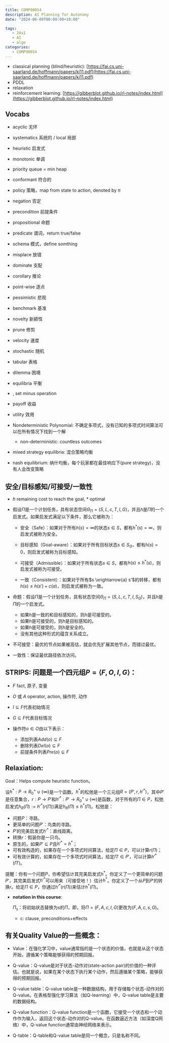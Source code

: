 ```yaml
---
title: COMP90054
description: AI Planning for Autonomy
date: "2024-06-09T00:00:00+10:00"

tags:
   - 24s1
   - AI
   - algo
categories:
   - COMP90054
---
```



- classical planning (blind/heuristic): [https://fai.cs.uni-saarland.de/hoffmann/papers/ki11.pdf](https://fai.cs.uni-saarland.de/hoffmann/papers/ki11.pdf)
- PDDL
- relaxation
- reinforcement learning: [https://gibberblot.github.io/rl-notes/index.html](https://gibberblot.github.io/rl-notes/index.html)

## Vocabs

- acyclic 无环
- systematics 系统的 / local 局部
- heuristic 启发式
- monotonic 单调
- priority queue = min heap
- conformant 符合的
- policy 策略，map from state to action, denoted by $\pi$
- negation 否定
- precondition 前提条件
- propositional 命题
- predicate 谓词，return true/false
- schema 模式，define somthing
- misplace 放错
- dominate 支配
- corollary 推论
- point-wise 逐点
- pessimistic 悲观
- benchmark 基准
- novelty 新颖性
- prune 修剪
- velocity 速度
- stochastic 随机
- tabular 表格
- dilemma 困境
- equilibria 平衡
- \, set minus operation
- payoff 收益
- utility 效用


- Nondeterministic Polynomial: 不确定多项式，没有已知的多项式时间算法可以在所有情况下找到一个解
  - non-deterministic: countless outcomes

- mixed strategy equilibria: 混合策略均衡
- nash equilibrium: 纳什均衡，每个玩家都在最佳响应下(pure strategy)，没有人会改变策略


## 安全/目标感知/可接受/一致性


- $h$ remaining cost to reach the goal, $*$ optimal
  
- 假设$\Pi$是一个计划任务，具有状态空间$\Theta_{\Pi} = (S, L, c, T, I, G)$，并且$h$是$\Pi$的一个启发式。如果启发式满足以下条件，那么它被称为：

  - 安全（Safe）：如果对于所有$h(s) = \infty$的状态$s \in S$，都有$h^*(s) = \infty$，则启发式被称为安全。

  - 目标感知（Goal-aware）：如果对于所有目标状态$s \in S_G$，都有$h(s) = 0$，则启发式被称为目标感知。

  - 可接受（Admissible）：如果对于所有状态$s \in S$，都有$h(s) \leq h^*(s)$，则启发式被称为可接受。

  - 一致（Consistent）：如果对于所有$s \xrightarrow{a} s'$的转移，都有$h(s) \leq h(s') + c(a)$，则启发式被称为一致。

- 命题：假设$\Pi$是一个计划任务，具有状态空间$\Theta_{\Pi} = (S, L, c, T, I, S_G)$，并且$h$是$\Pi$的一个启发式。
  - 如果$h$是一致的和目标感知的，则$h$是可接受的。
  - 如果$h$是可接受的，则$h$是目标感知的。
  - 如果$h$是可接受的，则$h$是安全的。
  - 没有其他这种形式的蕴含关系成立。


- 不可接受：最优的节点如果被高估，就会优先扩展其他节点，而错过最优。
- 一致性：保证最优路径依次访问。

## STRIPS: 问题是一个四元组$P = \langle F,O,I,G \rangle$：

- $F$ fact, 原子, 变量
- $O$ 或 $A$ operator, action, 操作符, 动作
- $I \subseteq F$代表初始情况
- $G \subseteq F$代表目标情况

- 操作符$o \in O$由以下表示：
    - 添加列表$Add(o) \subseteq F$
    - 删除列表$Del(o) \subseteq F$
    - 前提条件列表$Pre(o) \subseteq F$
  
## Relaxiation: 

Goal：Helps compute heuristic function。

设$h^* : P \rightarrow R^+_0 \cup \{\infty\}$是一个函数。$h^*$的松弛是一个三元组$R= (P',r,h'^*)$，其中$P'$是任意集合，$r : P \rightarrow P'$和$h'^* : P' \rightarrow R^+_0 \cup \{\infty\}$是函数，对于所有的$\Pi \in P$，松弛启发式$h_R(\Pi) := h'^*(r(\Pi))$满足$h_R(\Pi) \leq h^*(\Pi)$。松弛是：
  - 问题$P$：寻路。
  - 更简单的问题$P'$：鸟类的寻路。
  - $P'$的完美启发式$h'^*$：直线距离。
  - 转换$r$：假装你是一只鸟。
  - 原生的，如果$P' \subseteq P$且$h'^* = h^*$；
  - 可有效构造的，如果存在一个多项式时间算法，给定$\Pi \in P$，可以计算$r(\Pi)$；
  - 可有效计算的，如果存在一个多项式时间算法，给定$\Pi' \in P'$，可以计算$h'^*(\Pi')$。

  提醒：你有一个问题$P$，你希望估计其完美启发式$h^*$。你定义了一个更简单的问题$P'$，其完美启发式$h'^*$可以用来（可接受地！）估计$h^*$。你定义了一个从$P$到$P'$的转换$r$。给定$\Pi \in P$，你通过$h'^*(r(\Pi))$来估计$h^*(\Pi)$。


- **notation in this course**:
  
   $\Pi_s$：将初始状态替换为$s$的$\Pi$，即，将$\Pi = (F,A,c,I,G)$更改为$(F,A,c,s,G)$。
   - c: clause, preconditions+effects


## 有关Quality Value的一些概念：

  - Value：在强化学习中，value通常指的是一个状态的价值，也就是从这个状态开始，遵循某个策略能够获得的预期回报。

  - Q-value：Q-value是对于状态-动作对(state-action pair)的价值的一种评估。也就是说，如果在某个状态下执行某个动作，然后遵循某个策略，能够获得的预期回报。

  - Q-value table：Q-value table是一种数据结构，用于存储每个状态-动作对的Q-value。在表格型强化学习算法（如Q-learning）中，Q-value table是主要的数据结构。

  - Q-value function：Q-value function是一个函数，它接受一个状态和一个动作作为输入，返回这个状态-动作对的Q-value。在函数逼近方法（如深度Q网络）中，Q-value function通常由神经网络来表示。

  - Q-table：Q-table和Q-value table是同一个概念，只是名称不同。